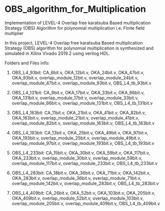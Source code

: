 # OBS_algorithm_for_Multiplication
 Implementation of LEVEL-4 Overlap free karatsuba Based multiplication Strategy (OBS) Algorithm for polynomial multiplication i.e. Finite field multiplier



In this project, LEVEL-4 Overlap free karatsuba Based multiplication Strategy (OBS) algorithm for polynomial multiplication is synthesized and simulated in Xilinx Vivado 2019.2 using verilog HDL.


Folders and Files info:
    
1) OBS_L4_93bit:
   CA_6bit.v,
   OKA_12bit.v,
   OKA_24bit.v,
   OKA_47bit.v,
   OKA_93bit.v,
   overlap_module_12bit.v,
   overlap_module_24bit.v,
   overlap_module_47bit.v,
   overlap_module_93bit.v,
   OBS_L4_tb_93bit.v
    
2) OBS_L4_131bit:
   CA_9bit.v,
   OKA_17bit.v,
   OKA_33bit.v,
   OKA_66bit.v,
   OKA_131bit.v,
   overlap_module_17bit.v,
   overlap_module_33bit.v,
   overlap_module_66bit.v,
   overlap_module_131bit.v,
   OBS_L4_tb_131bit.v

3) OBS_L4_163bit:
   CA_11bit.v,
   OKA_21bit.v,
   OKA_41bit.v,
   OKA_82bit.v,
   OKA_163bit.v,
   overlap_module_21bit.v,
   overlap_module_41bit.v,
   overlap_module_82bit.v,
   overlap_module_163bit.v,
   OBS_L4_tb_163bit.v

4) OBS_L4_193bit:
   CA_13bit.v,
   OKA_25bit.v,
   OKA_49bit.v,
   OKA_97bit.v,
   OKA_193bit.v,
   overlap_module_25bit.v,
   overlap_module_49bit.v,
   overlap_module_97bit.v,
   overlap_module_193bit.v,
   OBS_L4_tb_193bit.v
    
5) OBS_L4_233bit:
   CA_15bit.v,
   OKA_30bit.v,
   OKA_59bit.v,
   OKA_117bit.v,
   OKA_233bit.v,
   overlap_module_30bit.v,
   overlap_module_59bit.v,
   overlap_module_117bit.v,
   overlap_module_233bit.v,
   OBS_L4_tb_233bit.v
    
    
6) OBS_L4_283bit:
   CA_18bit.v,
   OKA_36bit.v,
   OKA_71bit.v,
   OKA_142bit.v,
   OKA_283bit.v,
   overlap_module_36bit.v,
   overlap_module_71bit.v,
   overlap_module_142bit.v,
   overlap_module_283bit.v,
   OBS_L4_tb_283bit.v


7) OBS_L4_409bit:
   CA_26bit.v,
   OKA_52bit.v,
   OKA_103bit.v,
   OKA_205bit.v,
   OKA_409bit.v,
   overlap_module_52bit.v,
   overlap_module_103bit.v,
   overlap_module_205bit.v,
   overlap_module_409bit.v,
   OBS_L4_tb_409bit.v
    

